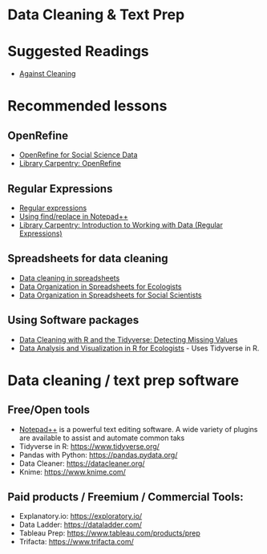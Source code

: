# Data Cleaning & Text Prep

# Suggested Readings
- [Against Cleaning](http://curatingmenus.org/articles/against-cleaning/)

# Recommended lessons

## OpenRefine
- [OpenRefine for Social Science Data](https://datacarpentry.org/openrefine-socialsci/)
- [Library Carpentry: OpenRefine](https://librarycarpentry.org/lc-open-refine/)

## Regular Expressions
- [Regular expressions](https://regexone.com/)
- [Using find/replace in Notepad++](https://gerardnico.com/ide/notepad/replace)
- [Library Carpentry: Introduction to Working with Data (Regular Expressions)](https://librarycarpentry.org/lc-data-intro/)

## Spreadsheets for data cleaning
- [Data cleaning in spreadsheets](https://guides.library.duke.edu/excel/cleaning)
- [Data Organization in Spreadsheets for Ecologists](https://datacarpentry.org/spreadsheet-ecology-lesson/)
- [Data Organization in Spreadsheets for Social Scientists](https://datacarpentry.org/spreadsheets-socialsci/)

## Using Software packages
- [Data Cleaning with R and the Tidyverse: Detecting Missing Values](https://towardsdatascience.com/data-cleaning-with-r-and-the-tidyverse-detecting-missing-values-ea23c519bc62)
- [Data Analysis and Visualization in R for Ecologists](https://datacarpentry.org/R-ecology-lesson/index.html]) - Uses Tidyverse in R. 

# Data cleaning / text prep software 

## Free/Open tools
- [Notepad++](https://notepad-plus-plus.org/downloads/) is a powerful text editing software. A wide variety of plugins are available to assist and automate common taks
- Tidyverse in R: https://www.tidyverse.org/
- Pandas with Python: https://pandas.pydata.org/
- Data Cleaner:  https://datacleaner.org/
- Knime: https://www.knime.com/

## Paid products / Freemium / Commercial Tools:
- Explanatory.io: https://exploratory.io/
- Data Ladder: https://dataladder.com/
- Tableau Prep: https://www.tableau.com/products/prep
- Trifacta: https://www.trifacta.com/

